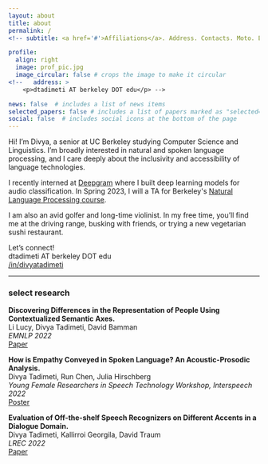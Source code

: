 ```yaml
---
layout: about
title: about
permalink: /
<!-- subtitle: <a href='#'>Affiliations</a>. Address. Contacts. Moto. Etc. -->

profile:
  align: right
  image: prof_pic.jpg
  image_circular: false # crops the image to make it circular
<!--   address: >
    <p>dtadimeti AT berkeley DOT edu</p> -->

news: false  # includes a list of news items
selected_papers: false # includes a list of papers marked as "selected={true}"
social: false  # includes social icons at the bottom of the page
---
```


Hi! I’m Divya, a senior at UC Berkeley studying Computer Science and Linguistics. I’m broadly interested in natural and spoken language processing, and I care deeply about the inclusivity and accessibility of language technologies.

I recently interned at [Deepgram](https://deepgram.com/) where I built deep learning models for audio classification. In Spring 2023, I will a TA for Berkeley's [Natural Language Processing course](https://people.ischool.berkeley.edu/~dbamman/nlp23.html). 

I am also an avid golfer and long-time violinist. In my free time, you’ll find me at the driving range, busking with friends, or trying a new vegetarian sushi restaurant.

Let’s connect!   
dtadimeti AT berkeley DOT edu  
[/in/divyatadimeti](https://www.linkedin.com/in/divyatadimeti/)

___________________________________________________________________________________________________________________________________________  

### select research  

**Discovering Differences in the Representation of People Using Contextualized Semantic Axes.**  
Li Lucy, Divya Tadimeti, David Bamman  
*EMNLP 2022*  
[Paper](https://preview.aclanthology.org/emnlp-22-ingestion/2022.emnlp-main.228/)  


**How is Empathy Conveyed in Spoken Language? An Acoustic-Prosodic Analysis.**  
Divya Tadimeti, Run Chen, Julia Hirschberg  
*Young Female Researchers in Speech Technology Workshop, Interspeech 2022*  
[Poster](https://drive.google.com/file/d/1yj1lxqJnd6FYaM-15cKoMsFL3UdUATP5/view)  


**Evaluation of Off-the-shelf Speech Recognizers on Different Accents in a Dialogue Domain.**  
Divya Tadimeti, Kallirroi Georgila, David Traum  
*LREC 2022*  
[Paper](https://aclanthology.org/2022.lrec-1.645/)  



<!-- Put your address / P.O. box / other info right below your picture. You can also disable any these elements by editing `profile` property of the YAML header of your `_pages/about.md`. Edit `_bibliography/papers.bib` and Jekyll will render your [publications page](/al-folio/publications/) automatically. -->

<!-- Link to your social media connections, too. This theme is set up to use [Font Awesome icons](http://fortawesome.github.io/Font-Awesome/) and [Academicons](https://jpswalsh.github.io/academicons/), like the ones below. Add your Facebook, Twitter, LinkedIn, Google Scholar, or just disable all of them.
 -->

